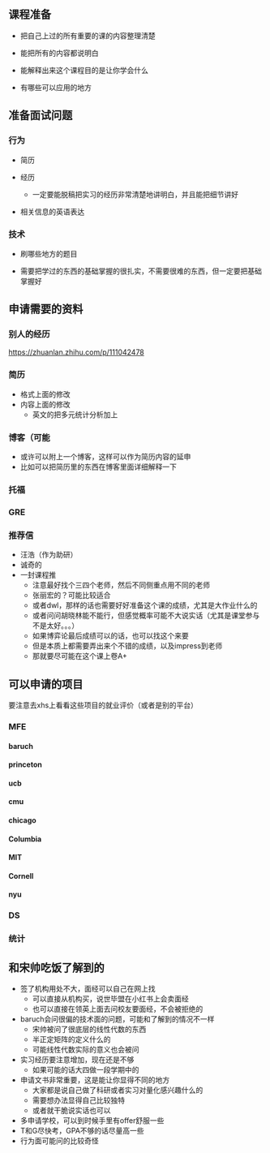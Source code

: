 ## 课程准备

- 把自己上过的所有重要的课的内容整理清楚
- 能把所有的内容都说明白

- 能解释出来这个课程目的是让你学会什么
- 有哪些可以应用的地方



## 准备面试问题

### 行为

- 简历
- 经历
  - 一定要能脱稿把实习的经历非常清楚地讲明白，并且能把细节讲好

- 相关信息的英语表达

### 技术

- 刷哪些地方的题目

- 需要把学过的东西的基础掌握的很扎实，不需要很难的东西，但一定要把基础掌握好





## 申请需要的资料

### 别人的经历

https://zhuanlan.zhihu.com/p/111042478

### 简历

- 格式上面的修改
- 内容上面的修改
  - 英文的把多元统计分析加上


### 博客（可能

- 或许可以附上一个博客，这样可以作为简历内容的延申
- 比如可以把简历里的东西在博客里面详细解释一下

### 托福



### GRE



### 推荐信

- 汪浩（作为助研）
- 诚奇的
- 一封课程推
  - 注意最好找个三四个老师，然后不同侧重点用不同的老师
  - 张丽宏的？可能比较适合
  - 或者dwl，那样的话也需要好好准备这个课的成绩，尤其是大作业什么的
  - 或者问问胡晓林能不能行，但感觉概率可能不大说实话（尤其是课堂参与不是太好。。。）
  - 如果博弈论最后成绩可以的话，也可以找这个来要
  - 但是本质上都需要弄出来个不错的成绩，以及impress到老师
  - 那就要尽可能在这个课上卷A+
  



## 可以申请的项目
要注意去xhs上看看这些项目的就业评价（或者是别的平台）
### MFE

#### baruch

#### princeton

#### ucb

#### cmu

#### chicago

#### Columbia

#### MIT

#### Cornell

#### nyu

### DS



### 统计

## 和宋帅吃饭了解到的

- 签了机构用处不大，面经可以自己在网上找
  - 可以直接从机构买，说世毕盟在小红书上会卖面经
  - 也可以直接在领英上面去问校友要面经，不会被拒绝的
- baruch会问很偏的技术面的问题，可能和了解到的情况不一样
  - 宋帅被问了很底层的线性代数的东西
  - 半正定矩阵的定义什么的
  - 可能线性代数实际的意义也会被问
- 实习经历要注意增加，现在还是不够
  - 如果可能的话大四做一段学期中的
- 申请文书非常重要，这是能让你显得不同的地方
  - 大家都是说自己做了科研或者实习对量化感兴趣什么的
  - 需要想办法显得自己比较独特
  - 或者就干脆说实话也可以
- 多申请学校，可以到时候手里有offer舒服一些
- T和G尽快考，GPA不够的话尽量高一些
- 行为面可能问的比较奇怪